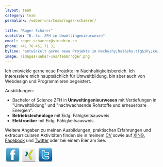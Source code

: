 ```yaml
---
layout: team
category: team
permalink: /ueber-uns/team/roger-schaerer/

title: "Roger Schärer"
subtitle: "B. Sc. ZFH in Umweltingenieurwesen"
email: roger.schaerer@sinndrin.ch
phone: +41 76 451 71 31
byline: "entwickelt gerne neue Projekte im Nach&shy;hal&shy;tig&shy;keits&shy;be&shy;reich. Er interessiert sich hauptsächlich für Umweltbildung, ist aber auch von Webdesign und Programmieren begeistert."
image: /images/ueber-uns/team/roger.png
---
```

Ich entwickle gerne neue Projekte im Nach&shy;hal&shy;tig&shy;keits&shy;be&shy;reich. Ich interessiere mich hauptsächlich für Umweltbildung, bin aber auch von Webdesign und Programmieren begeistert.

Ausbildungen:

- Bachelor of Science ZFH in **Umweltingenieurwesen** mit Vertiefungen in "Umweltbildung" und "nachwachsende Rohstoffe und erneuerbare Energien".
- **Betriebstechnologe** mit Eidg. Fähigkeitsausweis.
- **Elektroniker** mit Eidg. Fähigkeitsausweis.

Weitere Angaben zu meinen Ausbildungen, praktischen Erfahrungen und extracurricularen Aktivitäten finden sie in meinem [CV](/assets/files/Schaerer_Roger_CV.pdf) sowie auf [XING](http://www.xing.com/profile/Roger_Schaerer3), [Facebook](https://www.facebook.com/uruch) und [Twitter](https://twitter.com/uru_ch) oder bei einem Bier am See.

<p><a href="https://www.facebook.com/uruch" target="_blank" rel="me"><img src="/images/design/contact-icons/icon-facebook.png" alt="Roger Schärer auf Facebook" height="50" width="50"></a> <a href="https://www.xing.com/profile/Roger_Schaerer3" target="_blank" rel="me"><img src="/images/design/contact-icons/icon-xing.png" alt="Roger Schärer auf Xing" height="50" width="50"></a> <a href="https://twitter.com/uru_ch" target="_blank" rel="me"><img src="/images/design/contact-icons/icon-twitter.png" alt="Roger Schärer auf Twitter" height="50" width="50"></a></p>